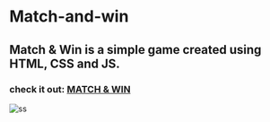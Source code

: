 # Match-and-win
## Match & Win is a simple game created using HTML, CSS and JS.
### check it out: [MATCH & WIN](https://ritugupta02.github.io/Match-and-win/)

![ss](https://user-images.githubusercontent.com/85019207/123668570-d9ef6a80-d858-11eb-8b07-bd3c49e7ac06.png)
